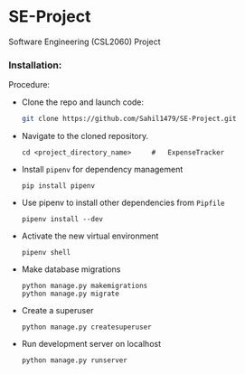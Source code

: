# SE-Project
Software Engineering (CSL2060) Project
### Installation:
Procedure:
- Clone the repo and launch code:

    ```bash
    git clone https://github.com/Sahil1479/SE-Project.git
    ```
- Navigate to the cloned repository.
    ```
    cd <project_directory_name>     #   ExpenseTracker
    ```
- Install `pipenv` for dependency management
    ```
    pip install pipenv
    ```
- Use pipenv to install other dependencies from `Pipfile`
    ```
    pipenv install --dev
    ```
- Activate the new virtual environment
    ```
    pipenv shell
    ```
- Make database migrations
    ```
    python manage.py makemigrations
    python manage.py migrate
    ```
- Create a superuser
    ```
    python manage.py createsuperuser
    ```
- Run development server on localhost
    ```
    python manage.py runserver
    ```
    
